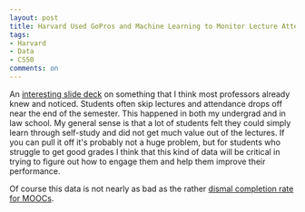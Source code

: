 ```yaml
---
layout: post
title: Harvard Used GoPros and Machine Learning to Monitor Lecture Attendance
tags: 
- Harvard
- Data
- CS50
comments: on
---
```

An [interesting slide deck](http://hilt.harvard.edu/files/hilt/files/attendancestudy.pdf) on something that I think most professors already knew and noticed. Students often skip lectures and attendance drops off near the end of the semester. This happened in both my undergrad and in law school. My general sense is that a lot of students felt they could simply learn through self-study and did not get much value out of the lectures. If you can pull it off it's probably not a huge problem, but for students who struggle to get good grades I think that this kind of data will be critical in trying to figure out how to engage them and help them improve their performance.

Of course this data is not nearly as bad as the rather [dismal completion rate for MOOCs](https://www.edx.org/blog/edxs-first-course-research-highlights#.VNf-sUK29jA).